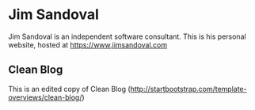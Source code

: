 # Jim Sandoval

Jim Sandoval is an independent software consultant. This is his personal website, hosted at https://www.jimsandoval.com

## Clean Blog

This is an edited copy of Clean Blog (http://startbootstrap.com/template-overviews/clean-blog/)
